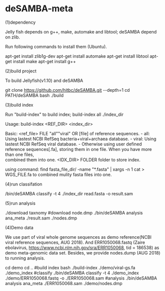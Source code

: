 deSAMBA-meta
======

(1)dependency

Jelly fish depends on g++, make, automake and libtool; deSAMBA depend on zlib.

Run following commands to install them (Ubuntu).

apt-get install zlib1g-dev
apt-get install automake
apt-get install libtool
apt-get install make
apt-get install g++

(2)build project

To build Jellyfish(v1.10) and deSAMBA

git clone https://github.com/hitbc/deSAMBA.git --depth=1
cd PATH/deSAMBA
bash ./build

(3)build index

Run "build-index" to build index;
build-index all ./index_dir

  Usage:
    build-index <REF_DIR> <index_dir>

  Basic:
    <ref_file>  FILE    "all""viral" OR [file] of reference sequences.
                            - all: Using lastest NCBI RefSeq 
                                bacteria+viral+archaea database.
                            - viral: Using lastest NCBI RefSeq viral 
                                database.
                            - Otherwise using user defined reference 
                                sequences[.fa], storing them in one file.
                                When you have more than one files,	
                                combined them into one.
    <IDX_DIR>   FOLDER  folder to store index.

using command:
  find fasta_file_dir/ -name "*.fasta"   | xargs -n 1 cat > WGS_FILE.fa
to combined mulity fasta files into one.

(4)run classifation

/bin/deSAMBA classify -t 4 ./index_dir read.fasta -o result.sam

(5)run analysis

./download taxnomy #download node.dmp
./bin/deSAMBA analysis ana_meta ./result.sam ./nodes.dmp 

(4)Demo data

We use part of viral whole genome sequences as demo reference(NCBI viral reference sequences, AUG 2018). And ERR1050068.fastq 
(Zaire ebolavirus, https://www.ncbi.nlm.nih.gov/sra/ERR1050068, tid = 186538) as demo meta-genomic data set.
Besides, we provide nodes.dump (AUG 2018) to running analysis.

cd demo
cd ..
#build index
bash ./build-index ./demo/viral-gs.fa ./demo_index
#classify
./bin/deSAMBA classify -t 4 ./demo_index ./demo/ERR1050068.fastq -o ./ERR1050068.sam
#analysis
./bin/deSAMBA analysis ana_meta ./ERR1050068.sam ./demo/nodes.dmp



